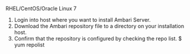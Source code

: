 RHEL/CentOS/Oracle Linux 7

1. Login into host where you want to install Ambari Server.
1. Download the Ambari repository file to a directory on your installation host.
1. Confirm that the repository is configured by checking the repo list.
$ yum repolist
